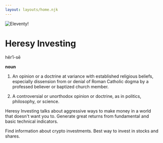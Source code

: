 ```yaml
---
layout: layouts/home.njk
---
```


<div class="illo-container">
  <img src="https://cdn.glitch.global/59e45175-282d-4d41-99f7-b03faad33705/HERESY-SKULL.png?v=1663350801606" class="illustration" style="align: right" alt="Eleventy!">
</div>

# Heresy Investing

hĕr′ĭ-sē

**noun**

1. An opinion or a doctrine at variance with established religious beliefs, especially dissension from or denial of Roman Catholic dogma by a professed believer or baptized church member.

2. A controversial or unorthodox opinion or doctrine, as in politics, philosophy, or science.

Heresy Investing talks about aggressive ways to make money in a world that doesn't want you to.
Generate great returns from fundamental and basic technical indicators.

Find information about crypto investments. Best way to invest in stocks and shares.
